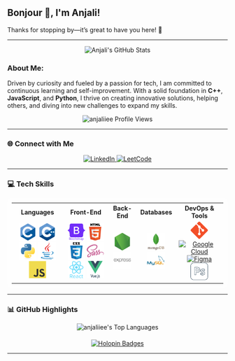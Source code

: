 ## Bonjour 🙌, I'm Anjali!  
Thanks for stopping by—it’s great to have you here! 👋

---

<p align="center">
  <img width="70%" src="https://github-readme-stats.vercel.app/api?username=anjaliiee&show_icons=true&theme=tokyonight&include_all_commits=true&count_private=true" alt="Anjali's GitHub Stats" />
</p>

### About Me:
Driven by curiosity and fueled by a passion for tech, I am committed to continuous learning and self-improvement. With a solid foundation in **C++**, **JavaScript**, and **Python**, I thrive on creating innovative solutions, helping others, and diving into new challenges to expand my skills.

<p align="center">
  <img src="https://komarev.com/ghpvc/?username=anjaliiee&label=Profile%20views&color=6e40c9&style=flat" alt="anjaliiee Profile Views" width="30%" />
</p>

---

### 🌐 Connect with Me
<p align="center">
  <a href="https://linkedin.com/in/anjali-yadav-35ba5b272" target="blank">
    <img src="https://raw.githubusercontent.com/rahuldkjain/github-profile-readme-generator/master/src/images/icons/Social/linked-in-alt.svg" alt="LinkedIn" height="45" width="45"/>
  </a>
  <a href="https://www.leetcode.com/anj_07" target="blank">
    <img src="https://raw.githubusercontent.com/rahuldkjain/github-profile-readme-generator/master/src/images/icons/Social/leet-code.svg" alt="LeetCode" height="45" width="45"/>
  </a>
</p>

---

### 💻 Tech Skills

<table align="center" style="background-color: #ffffff6d;; padding: 10px; border-radius: 10px; theme=tokyonight">
  <tr>
    <th>Languages</th>
    <th>Front-End</th>
    <th>Back-End</th>
    <th>Databases</th>
    <th>DevOps & Tools</th>
  </tr>
  <tr>
    <td align="center">
      <a href="https://www.cprogramming.com/" target="_blank"><img src="https://raw.githubusercontent.com/devicons/devicon/master/icons/c/c-original.svg" alt="C" width="40" height="40"/></a>
      <a href="https://www.w3schools.com/cpp/" target="_blank"><img src="https://raw.githubusercontent.com/devicons/devicon/master/icons/cplusplus/cplusplus-original.svg" alt="C++" width="40" height="40"/></a>
      <a href="https://www.python.org" target="_blank"><img src="https://raw.githubusercontent.com/devicons/devicon/master/icons/python/python-original.svg" alt="Python" width="40" height="40"/></a>
      <a href="https://www.java.com" target="_blank"><img src="https://raw.githubusercontent.com/devicons/devicon/master/icons/java/java-original.svg" alt="Java" width="40" height="40"/></a>
      <a href="https://developer.mozilla.org/en-US/docs/Web/JavaScript" target="_blank"><img src="https://raw.githubusercontent.com/devicons/devicon/master/icons/javascript/javascript-original.svg" alt="JavaScript" width="40" height="40"/></a>
    </td>
    <td align="center">
      <a href="https://getbootstrap.com" target="_blank"><img src="https://raw.githubusercontent.com/devicons/devicon/master/icons/bootstrap/bootstrap-plain-wordmark.svg" alt="Bootstrap" width="40" height="40"/></a>
      <a href="https://www.w3.org/html/" target="_blank"><img src="https://raw.githubusercontent.com/devicons/devicon/master/icons/html5/html5-original-wordmark.svg" alt="HTML5" width="40" height="40"/></a>
      <a href="https://www.w3schools.com/css/" target="_blank"><img src="https://raw.githubusercontent.com/devicons/devicon/master/icons/css3/css3-original-wordmark.svg" alt="CSS3" width="40" height="40"/></a>
      <a href="https://sass-lang.com" target="_blank"><img src="https://raw.githubusercontent.com/devicons/devicon/master/icons/sass/sass-original.svg" alt="Sass" width="40" height="40"/></a>
      <a href="https://reactjs.org" target="_blank"><img src="https://raw.githubusercontent.com/devicons/devicon/master/icons/react/react-original-wordmark.svg" alt="React" width="40" height="40"/></a>
      <a href="https://vuejs.org" target="_blank"><img src="https://raw.githubusercontent.com/devicons/devicon/master/icons/vuejs/vuejs-original-wordmark.svg" alt="Vue.js" width="40" height="40"/></a>
    </td>
    <td align="center">
      <a href="https://nodejs.org" target="_blank"><img src="https://raw.githubusercontent.com/devicons/devicon/master/icons/nodejs/nodejs-original.svg" alt="Node.js" width="40" height="40"/></a>
      <a href="https://expressjs.com" target="_blank"><img src="https://raw.githubusercontent.com/devicons/devicon/master/icons/express/express-original-wordmark.svg" alt="Express.js" width="40" height="40"/></a>
    </td>
    <td align="center">
      <a href="https://www.mongodb.com" target="_blank"><img src="https://raw.githubusercontent.com/devicons/devicon/master/icons/mongodb/mongodb-original-wordmark.svg" alt="MongoDB" width="40" height="40"/></a>
      <a href="https://www.mysql.com" target="_blank"><img src="https://raw.githubusercontent.com/devicons/devicon/master/icons/mysql/mysql-original-wordmark.svg" alt="MySQL" width="40" height="40"/></a>
    </td>
    <td align="center">
      <a href="https://git-scm.com/" target="_blank"><img src="https://raw.githubusercontent.com/devicons/devicon/master/icons/git/git-original.svg" alt="Git" width="40" height="40"/></a>
      <a href="https://cloud.google.com" target="_blank"><img src="https://www.vectorlogo.zone/logos/google_cloud/google_cloud-icon.svg" alt="Google Cloud" width="40" height="40"/></a>
      <a href="https://www.figma.com/" target="_blank"><img src="https://www.vectorlogo.zone/logos/figma/figma-icon.svg" alt="Figma" width="40" height="40"/></a>
      <a href="https://www.photoshop.com/en" target="_blank"><img src="https://raw.githubusercontent.com/devicons/devicon/master/icons/photoshop/photoshop-line.svg" alt="Photoshop" width="40" height="40"/></a>
    </td>
  </tr>
</table>

---

### 📊 GitHub Highlights

<p align="center">
  <img width="50%" src="https://github-readme-stats.vercel.app/api/top-langs?username=anjaliiee&show_icons=true&theme=tokyonight&locale=en&layout=compact" alt="anjaliiee's Top Languages" />
</p>

<p align="center" style="margin-top: 20px;">
  <a href="https://holopin.io/@anjaliee">
    <img src="https://holopin.me/anjaliee" alt="Holopin Badges" width="70%" />
  </a>
</p>

---
